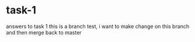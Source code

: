 # task-1
answers to task 1
this is a branch test, i want to make change on this branch and then merge back to master
